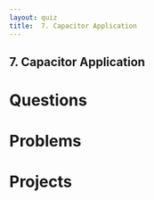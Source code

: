 ```yaml
---
layout: quiz
title:  7. Capacitor Application
---
```


## 7. Capacitor Application

# Questions



# Problems

# Projects

